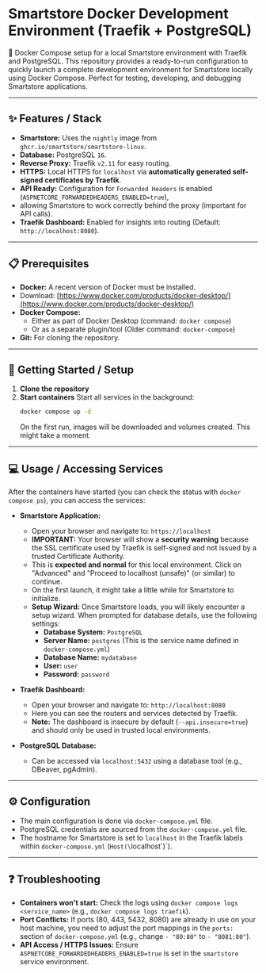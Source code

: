 # Smartstore Docker Development Environment (Traefik + PostgreSQL)
🐳 Docker Compose setup for a local Smartstore environment with Traefik and PostgreSQL.
This repository provides a ready-to-run configuration to quickly launch a complete development environment for Smartstore locally using Docker Compose. 
Perfect for testing, developing, and debugging Smartstore applications.

---

## ✨ Features / Stack
* **Smartstore:** Uses the `nightly` image from `ghcr.io/smartstore/smartstore-linux`.
* **Database:** PostgreSQL `16`.
* **Reverse Proxy:** Traefik `v2.11` for easy routing.
* **HTTPS:** Local HTTPS for `localhost` via **automatically generated self-signed certificates by Traefik**.
* **API Ready:** Configuration for `Forwarded Headers` is enabled (`ASPNETCORE_FORWARDEDHEADERS_ENABLED=true`),
* allowing Smartstore to work correctly behind the proxy (important for API calls).
* **Traefik Dashboard:** Enabled for insights into routing (Default: `http://localhost:8080`).

---

## 📋 Prerequisites

* **Docker:** A recent version of Docker must be installed.
* Download: [https://www.docker.com/products/docker-desktop/](https://www.docker.com/products/docker-desktop/)
* **Docker Compose:**
    * Either as part of Docker Desktop (command: `docker compose`)
    * Or as a separate plugin/tool (Older command: `docker-compose`)
* **Git:** For cloning the repository.

---

## 🚀 Getting Started / Setup

1.  **Clone the repository**
2.  **Start containers**
    Start all services in the background:
    ```bash
    docker compose up -d
    ```
    On the first run, images will be downloaded and volumes created. This might take a moment.
    
---

## 💻 Usage / Accessing Services

After the containers have started (you can check the status with `docker compose ps`), you can access the services:

* **Smartstore Application:**
    * Open your browser and navigate to: `https://localhost`
    * **IMPORTANT:** Your browser will show a **security warning** because the SSL certificate used by Traefik is self-signed and not issued by a trusted Certificate Authority.
    * This is **expected and normal** for this local environment. Click on "Advanced" and "Proceed to localhost (unsafe)" (or similar) to continue.
    * On the first launch, it might take a little while for Smartstore to initialize.
    * **Setup Wizard:** Once Smartstore loads, you will likely encounter a setup wizard. When prompted for database details, use the following settings:
        * **Database System:** `PostgreSQL`
        * **Server Name:** `postgres` (This is the service name defined in `docker-compose.yml`)
        * **Database Name:** `mydatabase` 
        * **User:** `user`
        * **Password:** `password`

* **Traefik Dashboard:**
    * Open your browser and navigate to: `http://localhost:8080`
    * Here you can see the routers and services detected by Traefik.
    * **Note:** The dashboard is insecure by default (`--api.insecure=true`) and should only be used in trusted local environments.

* **PostgreSQL Database:**
    * Can be accessed via `localhost:5432` using a database tool (e.g., DBeaver, pgAdmin).
      
---

## ⚙️ Configuration

* The main configuration is done via `docker-compose.yml` file.
* PostgreSQL credentials are sourced from the `docker-compose.yml` file.
* The hostname for Smartstore is set to `localhost` in the Traefik labels within `docker-compose.yml` (`Host(\`localhost\`)`).

---

## ❓ Troubleshooting

* **Containers won't start:** Check the logs using `docker compose logs <service_name>` (e.g., `docker compose logs traefik`).
* **Port Conflicts:** If ports (80, 443, 5432, 8080) are already in use on your host machine, you need to adjust the port mappings in the `ports:` section of `docker-compose.yml` (e.g., change `- "80:80"` to `- "8081:80"`).
* **API Access / HTTPS Issues:** Ensure `ASPNETCORE_FORWARDEDHEADERS_ENABLED=true` is set in the `smartstore` service environment.
